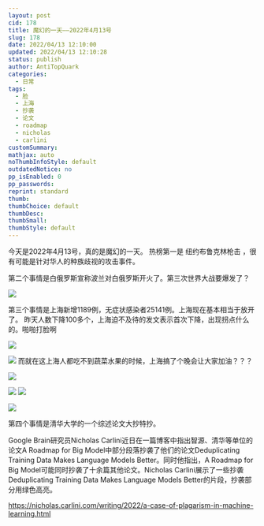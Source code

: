 ```yaml
---
layout: post
cid: 178
title: 魔幻的一天——2022年4月13号
slug: 178
date: 2022/04/13 12:10:00
updated: 2022/04/13 12:10:28
status: publish
author: AntiTopQuark
categories: 
  - 日常
tags: 
  - 脸
  - 上海
  - 抄袭
  - 论文
  - roadmap
  - nicholas
  - carlini
customSummary: 
mathjax: auto
noThumbInfoStyle: default
outdatedNotice: no
pp_isEnabled: 0
pp_passwords: 
reprint: standard
thumb: 
thumbChoice: default
thumbDesc: 
thumbSmall: 
thumbStyle: default
---
```



今天是2022年4月13号，真的是魔幻的一天。
热榜第一是 纽约布鲁克林枪击 ，很有可能是针对华人的种族歧视的攻击事件。

第二个事情是白俄罗斯宣称波兰对白俄罗斯开火了。第三次世界大战要爆发了？

![](https://image-bed113224.oss-cn-beijing.aliyuncs.com/img/2022/04/13/1649822017.png)

第三个事情是上海新增1189例，无症状感染者25141例。上海现在基本相当于放开了。
昨天人数下降100多个，上海迫不及待的发文表示首次下降，出现拐点什么的。啪啪打脸啊

![](https://image-bed113224.oss-cn-beijing.aliyuncs.com/img/2022/04/13/1649822663.png)

![](https://image-bed113224.oss-cn-beijing.aliyuncs.com/img/2022/04/13/1649822710.png)
而就在这上海人都吃不到蔬菜水果的时候，上海搞了个晚会让大家加油？？？

![](https://image-bed113224.oss-cn-beijing.aliyuncs.com/img/2022/04/13/1649822811.png)

![](https://image-bed113224.oss-cn-beijing.aliyuncs.com/img/2022/04/13/1649822818.png)
![](https://image-bed113224.oss-cn-beijing.aliyuncs.com/img/2022/04/13/1649822843.png)

![](https://image-bed113224.oss-cn-beijing.aliyuncs.com/img/2022/04/13/1649822950.png)



第四个事情是清华大学的一个综述论文大抄特抄。

Google Brain研究员Nicholas Carlini近日在一篇博客中指出智源、清华等单位的论文A Roadmap for Big Model中部分段落抄袭了他们的论文Deduplicating Training Data Makes Language Models Better。同时他指出，A Roadmap for Big Model可能同时抄袭了十余篇其他论文。Nicholas Carlini展示了一些抄袭Deduplicating Training Data Makes Language Models Better的片段，抄袭部分用绿色高亮。

https://nicholas.carlini.com/writing/2022/a-case-of-plagarism-in-machine-learning.html




